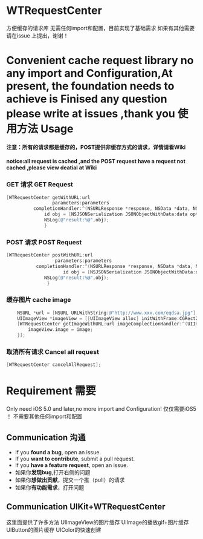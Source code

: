 WTRequestCenter
===============

方便缓存的请求库
无需任何import和配置，目前实现了基础需求
如果有其他需要请在issue 上提出，谢谢！


Convenient cache request library
no any import and Configuration,At present, the foundation needs to achieve is Finised
any question please write at issues ,thank you
使用方法 Usage
===============
#### 注意：所有的请求都是缓存的，POST提供非缓存方式的请求，详情请看Wiki
#### notice:all request is cached ,and the POST request have a request not cached ,please view deatial at Wiki
### GET 请求 GET Request
```objective-c
[WTRequestCenter getWithURL:url
                 parameters:parameters
          completionHandler:^(NSURLResponse *response, NSData *data, NSError *error) {
              id obj = [NSJSONSerialization JSONObjectWithData:data options:NSJSONReadingMutableContainers error:&jsonError];
              NSLog(@"result:%@",obj);
              }
```
              
### POST 请求 POST Request
```objective-c
[WTRequestCenter postWithURL:url
                  parameters:parameters 
           completionHandler:^(NSURLResponse *response, NSData *data, NSError *error) {
                     id obj = [NSJSONSerialization JSONObjectWithData:data options:NSJSONReadingMutableContainers error:&jsonError];
              NSLog(@"result:%@",obj);
               }
```

### 缓存图片  cache image
```objective-c
    NSURL *url = [NSURL URLWithString:@"http://www.xxx.com/eqdsa.jpg"];
    UIImageView *imageView = [[UIImageView alloc] initWithFrame:CGRectZero];
    [WTRequestCenter getImageWithURL:url imageComplectionHandler:^(UIImage *image) {
        imageView.image = image;
    }];
```

### 取消所有请求   Cancel all request
```objective-c
[WTRequestCenter cancelAllRequest];
```

Requirement   需要
===============
Only need iOS 5.0 and later,no more import and Configuration!
仅仅需要iOS5 ！ 不需要其他任何import和配置


## Communication  沟通
- If you **found a bug**, open an issue.
- If you **want to contribute**, submit a pull request.
- If you **have a feature request**, open an issue.
- 如果你**发现bug**,打开右侧的问题
- 如果你**想做出贡献**，提交一个推（pull）的请求
- 如果你**有功能需求**，打开问题

## Communication  UIKit+WTRequestCenter
这里面提供了许多方法
UIImageView的图片缓存
UIImage的播放gif+图片缓存
UIButton的图片缓存
UIColor的快速创建


